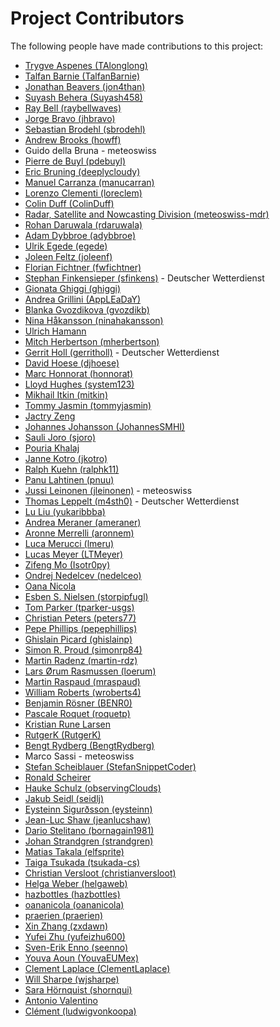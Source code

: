 # Project Contributors

The following people have made contributions to this project:

<!--- Use your GitHub account or any other personal reference URL --->
<!--- If you wish to not use your real name, please use your github username --->
<!--- The list should be alphabetical by last name if possible, with github usernames at the bottom --->
<!--- See https://gist.github.com/djhoese/52220272ec73b12eb8f4a29709be110d for auto-generating parts of this list --->

- [Trygve Aspenes (TAlonglong)](https://github.com/TAlonglong)
- [Talfan Barnie (TalfanBarnie)](https://github.com/TalfanBarnie)
- [Jonathan Beavers (jon4than)](https://github.com/jon4than)
- [Suyash Behera (Suyash458)](https://github.com/Suyash458)
- [Ray Bell (raybellwaves)](https://github.com/raybellwaves)
- [Jorge Bravo (jhbravo)](https://github.com/jhbravo)
- [Sebastian Brodehl (sbrodehl)](https://github.com/sbrodehl)
- [Andrew Brooks (howff)](https://github.com/howff)
- Guido della Bruna - meteoswiss
- [Pierre de Buyl (pdebuyl)](https://github.com/pdebuyl)
- [Eric Bruning (deeplycloudy)](https://github.com/deeplycloudy)
- [Manuel Carranza (manucarran)](https://github.com/manucarran)
- [Lorenzo Clementi (loreclem)](https://github.com/loreclem)
- [Colin Duff (ColinDuff)](https://github.com/ColinDuff)
- [Radar, Satellite and Nowcasting Division (meteoswiss-mdr)](https://github.com/meteoswiss-mdr)
- [Rohan Daruwala (rdaruwala)](https://github.com/rdaruwala)
- [Adam Dybbroe (adybbroe)](https://github.com/adybbroe)
- [Ulrik Egede (egede)](https://github.com/egede)
- [Joleen Feltz (joleenf)](https://github.com/joleenf)
- [Florian Fichtner (fwfichtner)](https://github.com/fwfichtner)
- [Stephan Finkensieper (sfinkens)](https://github.com/sfinkens) - Deutscher Wetterdienst
- [Gionata Ghiggi (ghiggi)](https://github.com/ghiggi)
- [Andrea Grillini (AppLEaDaY)](https://github.com/AppLEaDaY)
- [Blanka Gvozdikova (gvozdikb)](https://github.com/gvozdikb)
- [Nina Håkansson (ninahakansson)](https://github.com/ninahakansson)
- [Ulrich Hamann](https://github.com/)
- [Mitch Herbertson (mherbertson)](https://github.com/mherbertson)
- [Gerrit Holl (gerritholl)](https://github.com/gerritholl) - Deutscher Wetterdienst
- [David Hoese (djhoese)](https://github.com/djhoese)
- [Marc Honnorat (honnorat)](https://github.com/honnorat)
- [Lloyd Hughes (system123)](https://github.com/system123)
- [Mikhail Itkin (mitkin)](https://github.com/mitkin)
- [Tommy Jasmin (tommyjasmin)](https://github.com/tommyjasmin)
- [Jactry Zeng](https://github.com/jactry)
- [Johannes Johansson (JohannesSMHI)](https://github.com/JohannesSMHI)
- [Sauli Joro (sjoro)](https://github.com/sjoro)
- [Pouria Khalaj](https://github.com/pkhalaj)
- [Janne Kotro (jkotro)](https://github.com/jkotro)
- [Ralph Kuehn (ralphk11)](https://github.com/ralphk11)
- [Panu Lahtinen (pnuu)](https://github.com/pnuu)
- [Jussi Leinonen (jleinonen)](https://github.com/jleinonen) - meteoswiss
- [Thomas Leppelt (m4sth0)](https://github.com/m4sth0) - Deutscher Wetterdienst
- [Lu Liu (yukaribbba)](https://github.com/yukaribbba)
- [Andrea Meraner (ameraner)](https://github.com/ameraner)
- [Aronne Merrelli (aronnem)](https://github.com/aronnem)
- [Luca Merucci (lmeru)](https://github.com/lmeru)
- [Lucas Meyer (LTMeyer)](https://github.com/LTMeyer)
- [Zifeng Mo (Isotr0py)](https://github.com/Isotr0py)
- [Ondrej Nedelcev (nedelceo)](https://github.com/nedelceo)
- [Oana Nicola](https://github.com/)
- [Esben S. Nielsen (storpipfugl)](https://github.com/storpipfugl)
- [Tom Parker (tparker-usgs)](https://github.com/tparker-usgs)
- [Christian Peters (peters77)](https://github.com/peters77)
- [Pepe Phillips (pepephillips)](https://github.com/pepephillips)
- [Ghislain Picard (ghislainp)](https://github.com/ghislainp)
- [Simon R. Proud (simonrp84)](https://github.com/simonrp84)
- [Martin Radenz (martin-rdz)](https://github.com/martin-rdz)
- [Lars Ørum Rasmussen (loerum)](https://github.com/loerum)
- [Martin Raspaud (mraspaud)](https://github.com/mraspaud)
- [William Roberts (wroberts4)](https://github.com/wroberts4)
- [Benjamin Rösner (BENR0)](https://github.com/BENR0)
- [Pascale Roquet (roquetp)](https://github.com/roquetp)
- [Kristian Rune Larsen](https://github.com/)
- [RutgerK (RutgerK)](https://github.com/RutgerK)
- [Bengt Rydberg (BengtRydberg)](https://github.com/BengtRydberg)
- Marco Sassi - meteoswiss
- [Stefan Scheiblauer (StefanSnippetCoder)](https://github.com/StefanSnippetCoder)
- [Ronald Scheirer](https://github.com/)
- [Hauke Schulz (observingClouds)](https://github.com/observingClouds)
- [Jakub Seidl (seidlj)](https://github.com/seidlj)
- [Eysteinn Sigurðsson (eysteinn)](https://github.com/eysteinn)
- [Jean-Luc Shaw (jeanlucshaw)](https://github.com/jeanlucshaw)
- [Dario Stelitano (bornagain1981)](https://github.com/bornagain1981)
- [Johan Strandgren (strandgren)](https://github.com/strandgren)
- [Matias Takala (elfsprite)](https://github.com/elfsprite)
- [Taiga Tsukada (tsukada-cs)](https://github.com/tsukada-cs)
- [Christian Versloot (christianversloot)](https://github.com/christianversloot)
- [Helga Weber (helgaweb)](https://github.com/helgaweb)
- [hazbottles (hazbottles)](https://github.com/hazbottles)
- [oananicola (oananicola)](https://github.com/oananicola)
- [praerien (praerien)](https://github.com/praerien)
- [Xin Zhang (zxdawn)](https://github.com/zxdawn)
- [Yufei Zhu (yufeizhu600)](https://github.com/yufeizhu600)
- [Sven-Erik Enno (seenno)](https://github.com/seenno)
- [Youva Aoun (YouvaEUMex)](https://github.com/YouvaEUMex)
- [Clement Laplace (ClementLaplace)](https://github.com/ClementLaplace)
- [Will Sharpe (wjsharpe)](https://github.com/wjsharpe)
- [Sara Hörnquist (shornqui)](https://github.com/shornqui)
- [Antonio Valentino](https://github.com/avalentino)
- [Clément (ludwigvonkoopa)](https://github.com/ludwigVonKoopa)
